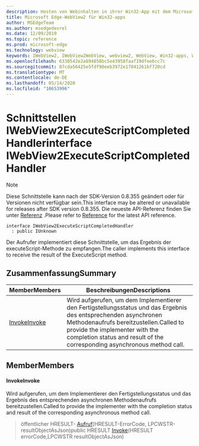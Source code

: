 ```yaml
---
description: Hosten von Webinhalten in ihrer Win32-App mit dem Microsoft Edge WebView2-Steuerelement
title: Microsoft Edge-WebView2 für Win32-apps
author: MSEdgeTeam
ms.author: msedgedevrel
ms.date: 12/09/2019
ms.topic: reference
ms.prod: microsoft-edge
ms.technology: webview
keywords: IWebView2, IWebView2WebView, webview2, WebView, Win32-apps, Win32, Edge
ms.openlocfilehash: 6330542e2a894858bc5e43958faaf19dfee6cc7c
ms.sourcegitcommit: 07cda56425e5fdf90eeb3972e17041261bf720cd
ms.translationtype: MT
ms.contentlocale: de-DE
ms.lasthandoff: 05/14/2020
ms.locfileid: "10653996"
---
```

# <span data-ttu-id="088f2-104">Schnittstellen IWebView2ExecuteScriptCompletedHandler</span><span class="sxs-lookup"><span data-stu-id="088f2-104">interface IWebView2ExecuteScriptCompletedHandler</span></span> 

> [!NOTE]
> <span data-ttu-id="088f2-105">Diese Schnittstelle kann nach der SDK-Version 0.8.355 geändert oder für Versionen nicht verfügbar sein.</span><span class="sxs-lookup"><span data-stu-id="088f2-105">This interface may be altered or unavailable for releases after SDK version 0.8.355.</span></span> <span data-ttu-id="088f2-106">Die neueste API-Referenz finden Sie unter [Referenz](../../../webview2-api-reference.md) .</span><span class="sxs-lookup"><span data-stu-id="088f2-106">Please refer to [Reference](../../../webview2-api-reference.md) for the latest API reference.</span></span>

```
interface IWebView2ExecuteScriptCompletedHandler
  : public IUnknown
```

<span data-ttu-id="088f2-107">Der Aufrufer implementiert diese Schnittstelle, um das Ergebnis der executeScript-Methode zu empfangen.</span><span class="sxs-lookup"><span data-stu-id="088f2-107">The caller implements this interface to receive the result of the ExecuteScript method.</span></span>

## <span data-ttu-id="088f2-108">Zusammenfassung</span><span class="sxs-lookup"><span data-stu-id="088f2-108">Summary</span></span>

 <span data-ttu-id="088f2-109">Member</span><span class="sxs-lookup"><span data-stu-id="088f2-109">Members</span></span>                        | <span data-ttu-id="088f2-110">Beschreibungen</span><span class="sxs-lookup"><span data-stu-id="088f2-110">Descriptions</span></span>
--------------------------------|---------------------------------------------
[<span data-ttu-id="088f2-111">Invoke</span><span class="sxs-lookup"><span data-stu-id="088f2-111">Invoke</span></span>](#invoke) | <span data-ttu-id="088f2-112">Wird aufgerufen, um dem Implementierer den Fertigstellungsstatus und das Ergebnis des entsprechenden asynchronen Methodenaufrufs bereitzustellen.</span><span class="sxs-lookup"><span data-stu-id="088f2-112">Called to provide the implementer with the completion status and result of the corresponding asynchronous method call.</span></span>

## <span data-ttu-id="088f2-113">Member</span><span class="sxs-lookup"><span data-stu-id="088f2-113">Members</span></span>

#### <span data-ttu-id="088f2-114">Invoke</span><span class="sxs-lookup"><span data-stu-id="088f2-114">Invoke</span></span> 

<span data-ttu-id="088f2-115">Wird aufgerufen, um dem Implementierer den Fertigstellungsstatus und das Ergebnis des entsprechenden asynchronen Methodenaufrufs bereitzustellen.</span><span class="sxs-lookup"><span data-stu-id="088f2-115">Called to provide the implementer with the completion status and result of the corresponding asynchronous method call.</span></span>

> <span data-ttu-id="088f2-116">öffentlicher HRESULT- [Aufruf](#invoke)(HRESULT-ErrorCode, LPCWSTR-resultObjectAsJson)</span><span class="sxs-lookup"><span data-stu-id="088f2-116">public HRESULT [Invoke](#invoke)(HRESULT errorCode,LPCWSTR resultObjectAsJson)</span></span>

